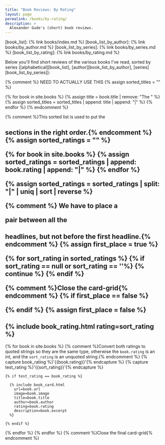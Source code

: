 ```yaml
---
title: "Book Reviews: By Rating"
layout: page
permalink: /books/by-rating/
description: >
  Alexander Gude's (short) book reviews.
---
```


[book_list]: {% link books/index.md %}
[book_list_by_author]: {% link books/by_author.md %}
[book_list_by_series]: {% link books/by_series.md %}
[book_list_by_rating]: {% link books/by_rating.md %}

Below you'll find short reviews of the various books I've read, sorted by
series ([alphabetical][book_list], [author][book_list_by_author],
[series][book_list_by_series]):

{% comment %} NEED TO ACTUALLY USE THIS
{% assign sorted_titles = "" %}

{% for book in site.books %}
  {% assign title = book.title | remove: "The " %}
  {% assign sorted_titles = sorted_titles | append: title | append: "|" %}
{% endfor %}
{% endcomment %}

{% comment %}This sorted list is used to put the <h2> sections in the right
order.{% endcomment %}
{% assign sorted_ratings = "" %}

{% for book in site.books %}
  {% assign sorted_ratings = sorted_ratings | append: book.rating | append: "|" %}
{% endfor %}

{% assign sorted_ratings = sorted_ratings | split: "|" | uniq | sort | reverse %}

{% comment %} We have to place a <div></div> pair between all the <h2>
headlines, but not before the first headline.{% endcomment %}
{% assign first_place = true %}

{% for sort_rating in sorted_ratings %}
  {% if sort_rating == null or sort_rating == ''%}
    {% continue %}
  {% endif %}

  {% comment %}Close the card-grid{% endcomment %}
  {% if first_place == false %}
</div>
  {% endif %}
  {% assign first_place = false %}

  <h2 class="book-list-headline">{% include book_rating.html rating=sort_rating %}</h2>
<div class="card-grid">

  {% for book in site.books %}
    {% comment %}Convert both ratings to quoted strings so they are the same
    type, otherwise the `book.rating` is an int, and the `sort_rating` is an
    unquoted string.{% endcomment %}
    {% capture book_rating %}'{{book.rating}}'{% endcapture %}
    {% capture test_rating %}'{{sort_rating}}'{% endcapture %}

    {% if test_rating == book_rating %}

      {% include book_card.html
        url=book.url
        image=book.image
        title=book.title
        author=book.author
        rating=book.rating
        description=book.excerpt
      %}

    {% endif %}
  {% endfor %}
{% endfor %}
{% comment %}Close the final card-grid{% endcomment %}
</div>
